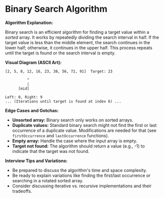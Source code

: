 # Binary Search Algorithm

**Algorithm Explanation:**

Binary search is an efficient algorithm for finding a target value within a *sorted* array. It works by repeatedly dividing the search interval in half. If the target value is less than the middle element, the search continues in the lower half; otherwise, it continues in the upper half.  This process repeats until the target is found or the search interval is empty.

**Visual Diagram (ASCII Art):**

```
[2, 5, 8, 12, 16, 23, 38, 56, 72, 91]  Target: 23

          ^
          |
      [mid]

Left: 0, Right: 9
... (Iterations until target is found at index 6) ...
```


**Edge Cases and Gotchas:**

* **Unsorted array:** Binary search only works on sorted arrays.
* **Duplicate values:**  Standard binary search might not find the first or last occurrence of a duplicate value.  Modifications are needed for that (see `firstOccurrence` and `lastOccurrence` functions).
* **Empty array:** Handle the case where the input array is empty.
* **Target not found:** The algorithm should return a value (e.g., -1) to indicate that the target was not found.


**Interview Tips and Variations:**

* Be prepared to discuss the algorithm's time and space complexity.
* Be ready to explain variations like finding the first/last occurrence or searching in a rotated sorted array.
* Consider discussing iterative vs. recursive implementations and their tradeoffs.